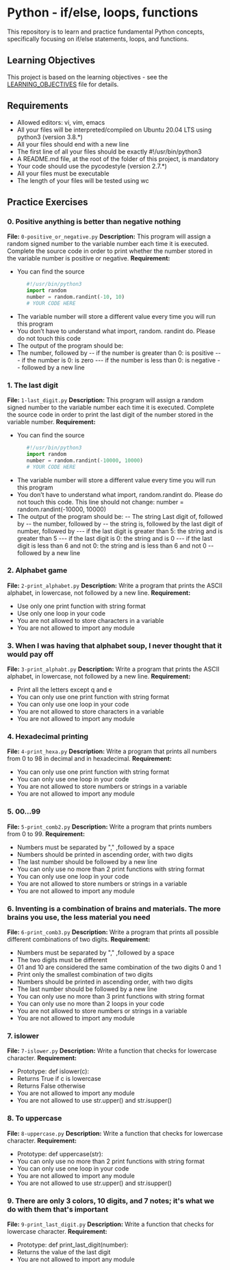 # Python - if/else, loops, functions

This repository is to learn and practice fundamental Python concepts, specifically focusing on if/else statements, loops, and functions.

## Learning Objectives

This project is based on the learning objectives - see the [LEARNING_OBJECTIVES](https://github.com/Goaty-yagi/holbertonschool-higher_level_programming/blob/main/LEANING_OBJECTIVES.md) file for details.

## Requirements
- Allowed editors: vi, vim, emacs
- All your files will be interpreted/compiled on Ubuntu 20.04 LTS using python3 (version 3.8.*)
- All your files should end with a new line
- The first line of all your files should be exactly #!/usr/bin/python3
- A README.md file, at the root of the folder of this project, is mandatory
- Your code should use the pycodestyle (version 2.7.*)
- All your files must be executable
- The length of your files will be tested using wc

## Practice Exercises

### 0. Positive anything is better than negative nothing

**File:** `0-positive_or_negative.py`
**Description:** This program will assign a random signed number to the variable number each time it is executed. Complete the source code in order to print whether the number stored in the variable number is positive or negative.
**Requirement:** 
- You can find the source
  ```python
     #!/usr/bin/python3
     import random
     number = random.randint(-10, 10)
     # YOUR CODE HERE
  ```
- The variable number will store a different value every time you will run this program
- You don’t have to understand what import, random. randint do. Please do not touch this code
- The output of the program should be:
- The number, followed by
-- if the number is greater than 0: is positive
--- if the number is 0: is zero
--- if the number is less than 0: is negative
-- followed by a new line

### 1. The last digit

**File:** `1-last_digit.py`
**Description:** This program will assign a random signed number to the variable number each time it is executed. Complete the source code in order to print the last digit of the number stored in the variable number.
**Requirement:** 
- You can find the source
  ```python
     #!/usr/bin/python3
     import random
     number = random.randint(-10000, 10000)
     # YOUR CODE HERE
  ```
- The variable number will store a different value every time you will run this program
- You don’t have to understand what import, random.randint do. Please do not touch this code. This line should not change: number = random.randint(-10000, 10000)
- The output of the program should be:
-- The string Last digit of, followed by
-- the number, followed by
-- the string is, followed by the last digit of number, followed by
--- if the last digit is greater than 5: the string and is greater than 5
--- if the last digit is 0: the string and is 0
--- if the last digit is less than 6 and not 0: the string and is less than 6 and not 0
-- followed by a new line

### 2. Alphabet game

**File:** `2-print_alphabet.py`
**Description:** Write a program that prints the ASCII alphabet, in lowercase, not followed by a new line.
**Requirement:** 
- Use only one print function with string format
- Use only one loop in your code
- You are not allowed to store characters in a variable
- You are not allowed to import any module


### 3. When I was having that alphabet soup, I never thought that it would pay off

**File:** `3-print_alphabt.py`
**Description:** Write a program that prints the ASCII alphabet, in lowercase, not followed by a new line.
**Requirement:** 
- Print all the letters except q and e
- You can only use one print function with string format
- You can only use one loop in your code
- You are not allowed to store characters in a variable
- You are not allowed to import any module


### 4. Hexadecimal printing

**File:** `4-print_hexa.py`
**Description:** Write a program that prints all numbers from 0 to 98 in decimal and in hexadecimal.
**Requirement:** 
- You can only use one print function with string format
- You can only use one loop in your code
- You are not allowed to store numbers or strings in a variable
- You are not allowed to import any module


### 5. 00...99

**File:** `5-print_comb2.py`
**Description:** Write a program that prints numbers from 0 to 99.
**Requirement:** 
- Numbers must be separated by "," ,followed by a space
- Numbers should be printed in ascending order, with two digits
- The last number should be followed by a new line
- You can only use no more than 2 print functions with string format
- You can only use one loop in your code
- You are not allowed to store numbers or strings in a variable
- You are not allowed to import any module


### 6. Inventing is a combination of brains and materials. The more brains you use, the less material you need

**File:** `6-print_comb3.py`
**Description:** Write a program that prints all possible different combinations of two digits.
**Requirement:** 
- Numbers must be separated by "," ,followed by a space
- The two digits must be different
- 01 and 10 are considered the same combination of the two digits 0 and 1
- Print only the smallest combination of two digits
- Numbers should be printed in ascending order, with two digits
- The last number should be followed by a new line
- You can only use no more than 3 print functions with string format
- You can only use no more than 2 loops in your code
- You are not allowed to store numbers or strings in a variable
- You are not allowed to import any module


### 7. islower

**File:** `7-islower.py`
**Description:** Write a function that checks for lowercase character.
**Requirement:** 
- Prototype: def islower(c):
- Returns True if c is lowercase
- Returns False otherwise
- You are not allowed to import any module
- You are not allowed to use str.upper() and str.isupper()


### 8. To uppercase

**File:** `8-uppercase.py`
**Description:** Write a function that checks for lowercase character.
**Requirement:** 
- Prototype: def uppercase(str):
- You can only use no more than 2 print functions with string format
- You can only use one loop in your code
- You are not allowed to import any module
- You are not allowed to use str.upper() and str.isupper()


### 9. There are only 3 colors, 10 digits, and 7 notes; it's what we do with them that's important

**File:** `9-print_last_digit.py`
**Description:** Write a function that checks for lowercase character.
**Requirement:** 
- Prototype: def print_last_digit(number):
- Returns the value of the last digit
- You are not allowed to import any module




